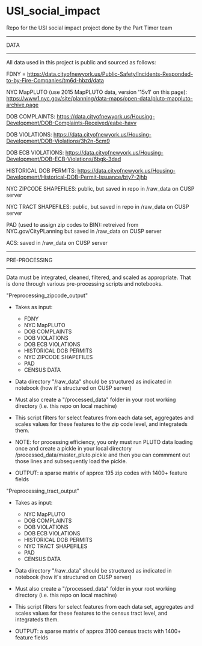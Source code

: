 # USI_social_impact
Repo for the USI social impact project done by the Part Timer team

******
DATA
******

All data used in this project is public and sourced as follows:

FDNY = https://data.cityofnewyork.us/Public-Safety/Incidents-Responded-to-by-Fire-Companies/tm6d-hbzd/data

NYC MapPLUTO (use 2015 MapPLUTO data, version '15v1' on this page): https://www1.nyc.gov/site/planning/data-maps/open-data/pluto-mappluto-archive.page

DOB COMPLAINTS: https://data.cityofnewyork.us/Housing-Development/DOB-Complaints-Received/eabe-havv

DOB VIOLATIONS: https://data.cityofnewyork.us/Housing-Development/DOB-Violations/3h2n-5cm9

DOB ECB VIOLATIONS: https://data.cityofnewyork.us/Housing-Development/DOB-ECB-Violations/6bgk-3dad

HISTORICAL DOB PERMITS: https://data.cityofnewyork.us/Housing-Development/Historical-DOB-Permit-Issuance/bty7-2jhb

NYC ZIPCODE SHAPEFILES: public, but saved in repo in /raw_data on CUSP server

NYC TRACT SHAPEFILES: public, but saved in repo in /raw_data on CUSP server

PAD (used to assign zip codes to BIN): retreived from NYC.gov/CityPLanning but saved in /raw_data on CUSP server

ACS: saved in /raw_data on CUSP server

**************
PRE-PROCESSING
**************
Data must be integrated, cleaned, filtered, and scaled as appropriate. That is done through various pre-processing scripts and notebooks.

"Preprocessing_zipcode_output"
- Takes as input:
    - FDNY
    - NYC MapPLUTO
    - DOB COMPLAINTS
    - DOB VIOLATIONS
    - DOB ECB VIOLATIONS
    - HISTORICAL DOB PERMITS
    - NYC ZIPCODE SHAPEFILES
    - PAD
    - CENSUS DATA
    
- Data directory "/raw_data" should be structured as indicated in notebook (how it's structured on CUSP server)

- Must also create a "/processed_data" folder in your root working directory (i.e. this repo on local machine)

- This script filters for select features from each data set, aggregates and scales values for these features to the zip code level, and integrateds them.

- NOTE: for processing efficiency, you only must run PLUTO data loading once and create a pickle in your local directory /processed_data/master_pluto.pickle  and then you can commment out those lines and subsequently load the pickle.

- OUTPUT: a sparse matrix of approx 195 zip codes with 1400+ feature fields

"Preprocessing_tract_output"
- Takes as input:
    - NYC MapPLUTO
    - DOB COMPLAINTS
    - DOB VIOLATIONS
    - DOB ECB VIOLATIONS
    - HISTORICAL DOB PERMITS
    - NYC TRACT SHAPEFILES
    - PAD
    - CENSUS DATA
    
- Data directory "/raw_data" should be structured as indicated in notebook (how it's structured on CUSP server)

- Must also create a "/processed_data" folder in your root working directory (i.e. this repo on local machine)

- This script filters for select features from each data set, aggregates and scales values for these features to the census tract level, and integrateds them.

- OUTPUT: a sparse matrix of approx 3100 census tracts with 1400+ feature fields
